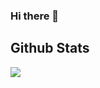 ### Hi there 👋

<!--
**anpilove/anpilove** is a ✨ _special_ ✨ repository because its `README.md` (this file) appears on your GitHub profile.

Here are some ideas to get you started:

- 🔭 I’m currently working on ...
- 🌱 I’m currently learning ...
- 👯 I’m looking to collaborate on ...
- 🤔 I’m looking for help with ...
- 💬 Ask me about ...
- 📫 How to reach me: ...
- 😄 Pronouns: ...
- ⚡ Fun fact: ...
-->

## Github Stats  
<div><img src="https://github-readme-stats.vercel.app/api?username=anpilove&show_icons=true&count_private=true&hide_border=true&theme=tokyonight"/></div>

